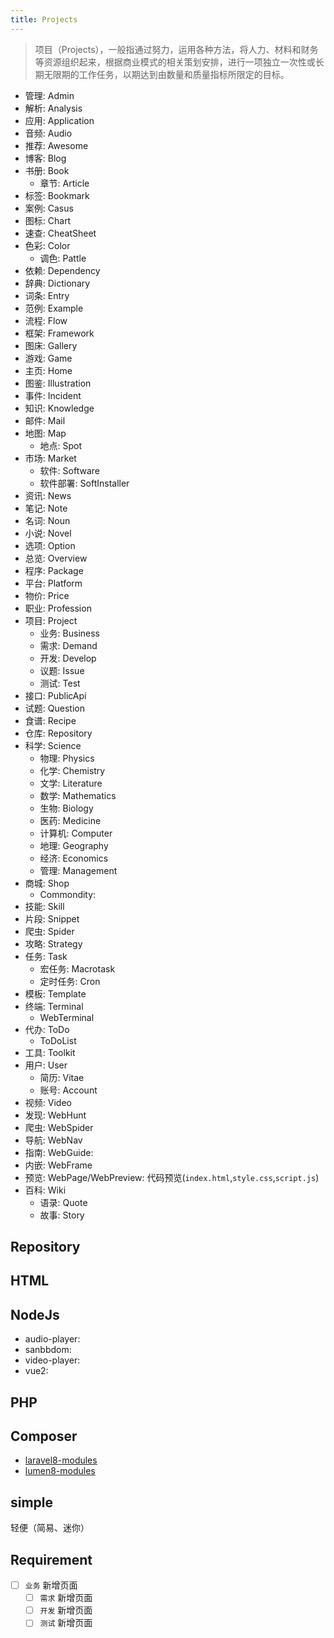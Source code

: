 ```yaml
---
title: Projects
---
```

> 项目（Projects），一般指通过努力，运用各种方法，将人力、材料和财务等资源组织起来，根据商业模式的相关策划安排，进行一项独立一次性或长期无限期的工作任务，以期达到由数量和质量指标所限定的目标。

- 管理: Admin
- 解析: Analysis
- 应用: Application
- 音频: Audio
- 推荐: Awesome
- 博客: Blog
- 书册: Book
  - 章节: Article
- 标签: Bookmark
- 案例: Casus
- 图标: Chart
- 速查: CheatSheet
- 色彩: Color
  - 调色: Pattle
- 依赖: Dependency
- 辞典: Dictionary
- 词条: Entry
- 范例: Example
- 流程: Flow
- 框架: Framework
- 图床: Gallery
- 游戏: Game
- 主页: Home
- 图鉴: Illustration
- 事件: Incident
- 知识: Knowledge
- 邮件: Mail
- 地图: Map
  - 地点: Spot
- 市场: Market
  - 软件: Software
  - 软件部署: SoftInstaller
- 资讯: News
- 笔记: Note
- 名词: Noun
- 小说: Novel
- 选项: Option
- 总览: Overview
- 程序: Package
- 平台: Platform
- 物价: Price
- 职业: Profession
- 项目: Project
  - 业务: Business
  - 需求: Demand
  - 开发: Develop
  - 议题: Issue
  - 测试: Test
- 接口: PublicApi
- 试题: Question
- 食谱: Recipe
- 仓库: Repository
- 科学: Science
  - 物理: Physics
  - 化学: Chemistry
  - 文学: Literature
  - 数学: Mathematics
  - 生物: Biology
  - 医药: Medicine
  - 计算机: Computer
  - 地理: Geography
  - 经济: Economics
  - 管理: Management
- 商城: Shop
  - Commondity:
- 技能: Skill
- 片段: Snippet
- 爬虫: Spider
- 攻略: Strategy
- 任务: Task
  - 宏任务: Macrotask
  - 定时任务: Cron
- 模板: Template
- 终端: Terminal
  - WebTerminal
- 代办: ToDo
  - ToDoList
- 工具: Toolkit
- 用户: User
  - 简历: Vitae
  - 账号: Account
- 视频: Video
- 发现: WebHunt
- 爬虫: WebSpider
- 导航: WebNav
- 指南: WebGuide:
- 内嵌: WebFrame
- 预览: WebPage/WebPreview: 代码预览(`index.html`,`style.css`,`script.js`)
- 百科: Wiki
  - 语录: Quote
  - 故事: Story

## Repository

## HTML

## NodeJs

- audio-player:
- sanbbdom:
- video-player:
- vue2:

## PHP

## Composer

- [laravel8-modules](./composer/laravel8-modules.md)
- [lumen8-modules](./composer/lumen8-modules.md)

## simple

轻便（简易、迷你）

## Requirement

- [ ] `业务` 新增页面
  - [ ] `需求` 新增页面
  - [ ] `开发` 新增页面
  - [ ] `测试` 新增页面
